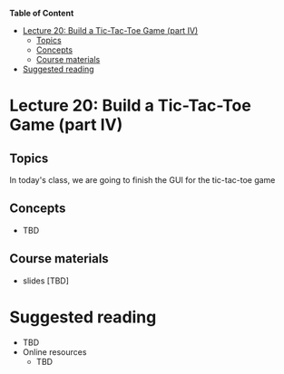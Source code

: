 
**Table of Content**
- [Lecture 20: Build a Tic-Tac-Toe Game (part IV)](#lecture-20-build-a-tic-tac-toe-game-part-iv)
  - [Topics](#topics)
  - [Concepts](#concepts)
  - [Course materials](#course-materials)
- [Suggested reading](#suggested-reading)

# Lecture 20: Build a Tic-Tac-Toe Game (part IV)

## Topics
In today's class, we are going to finish the GUI for the tic-tac-toe game


## Concepts
* TBD


## Course materials
* slides [TBD]

# Suggested reading
* TBD
* Online resources
  * TBD
